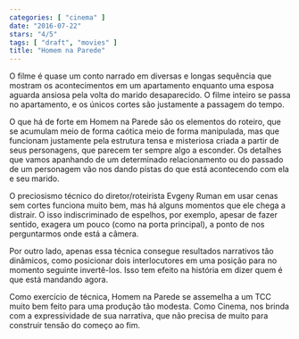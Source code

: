 ```yaml
---
categories: [ "cinema" ]
date: "2016-07-22"
stars: "4/5"
tags: [ "draft", "movies" ]
title: "Homem na Parede"
---
```

O filme é quase um conto narrado em diversas e longas sequência que
mostram os acontecimentos em um apartamento enquanto uma esposa aguarda
ansiosa pela volta do marido desaparecido. O filme inteiro se passa no
apartamento, e os únicos cortes são justamente a passagem do tempo.

O que há de forte em Homem na Parede são os elementos do roteiro,
que se acumulam meio de forma caótica meio de forma manipulada, mas que
funcionam justamente pela estrutura tensa e misteriosa criada a partir
de seus personagens, que parecem ter sempre algo a esconder. Os detalhes
que vamos apanhando de um determinado relacionamento ou do passado de
um personagem vão nos dando pistas do que está acontecendo com ela e
seu marido.

O preciosismo técnico do diretor/roteirista Evgeny Ruman em usar cenas
sem cortes funciona muito bem, mas há alguns momentos que ele chega
a distrair. O isso indiscriminado de espelhos, por exemplo, apesar de
fazer sentido, exagera um pouco (como na porta principal), a ponto de
nos perguntarmos onde está a câmera.

Por outro lado, apenas essa técnica consegue resultados narrativos
tão dinâmicos, como posicionar dois interlocutores em uma posição
para no momento seguinte invertê-los. Isso tem efeito na história em
dizer quem é que está mandando agora.

Como exercício de técnica, Homem na Parede se assemelha a um TCC muito
bem feito para uma produção tão modesta. Como Cinema, nos brinda
com a expressividade de sua narrativa, que não precisa de muito para
construir tensão do começo ao fim.

